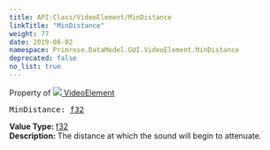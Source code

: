 ```yaml
---
title: API:Class/VideoElement/MinDistance
linkTitle: "MinDistance"
weight: 77
date: 2019-08-02
namespace: Primrose.DataModel.GUI.VideoElement.MinDistance
deprecated: false
no_list: true
---
```

Property of <a href="/docs/api-reference/Class/VideoElement"><img src="/icons/silk/frame.png"/>&nbsp;VideoElement</a>
<pre class="method-declaration">
MinDistance: <a class="type" href="/docs/api-reference/System/Primitives#single">f32</a></pre>
<b>Value Type: </b>
<a class="type" href="/docs/api-reference/System/Primitives#single">f32</a>
<br/>
<b>Description: </b>
The distance at which the sound will begin to attenuate.

